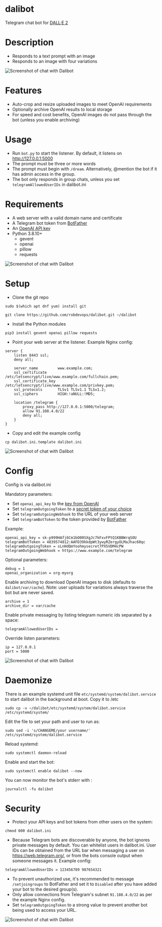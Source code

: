 # dalibot
Telegram chat bot for [DALL·E 2](https://openai.com/dall-e-2/)

# Description
* Responds to a text prompt with an image
* Responds to an image with four variations

![Screenshot of chat with Dalibot](doc/dali_1.png?raw=true "close up portrait of a girl in the style of Claude Monet")

# Features
* Auto-crop and resize uploaded images to meet OpenAI requirements
* Optionally archive OpenAI results to local storage
* For speed and cost benefits, OpenAI images do not pass through the bot (unless you enable archiving)

# Usage
* Run `bot.py` to start the listener. By default, it listens on http://127.0.0.1:5000
* The prompt must be three or more words
* The prompt must begin with `/dream`. Alternatively, @mention the bot if it has admin access in the group.
* The bot only responds in group chats, unless you set `telegramAllowedUserIDs` in dalibot.ini

# Requirements
* A web server with a valid domain name and certificate
* A Telegram bot token from [BotFather](https://core.telegram.org/bots/tutorial)
* An [OpenAI API key](https://beta.openai.com/account/api-keys)
* Python 3.8.10+
  * gevent
  * openai
  * pillow
  * requests

![Screenshot of chat with Dalibot](doc/dali_2.png?raw=true "an impressionist oil painting of sunflowers in a purple vase")

# Setup
* Clone the git repo
```
sudo $(which apt dnf yum) install git
```
```
git clone https://github.com/robdevops/dalibot.git ~/dalibot
```
* Install the Python modules
```
pip3 install gevent openai pillow requests
```
* Point your web server at the listener. Example Nginx config:
```
server {
	listen 8443 ssl;
	deny all;

	server_name         www.example.com;
	ssl_certificate     /etc/letsencrypt/live/www.example.com/fullchain.pem;
	ssl_certificate_key /etc/letsencrypt/live/www.example.com/privkey.pem;
	ssl_protocols       TLSv1 TLSv1.1 TLSv1.2;
	ssl_ciphers         HIGH:!aNULL:!MD5;

	location /telegram {
		proxy_pass http://127.0.0.1:5000/telegram;
		allow 91.108.4.0/22
		deny all;
	}
}
```
* Copy and edit the example config
```
cp dalibot.ini.template dalibot.ini
```
![Screenshot of chat with Dalibot](doc/dali_3.png?raw=true "girl with a pearl earring by Johannes Vermeer in the style of 8-bit pixel art")

# Config
Config is via dalibot.ini

Mandatory parameters:
* Set `openai_api_key` to the [key from OpenAI](https://beta.openai.com/account/api-keys)
* Set `telegramOutgoingToken` to a [secret token of your choice](https://core.telegram.org/bots/api#setwebhook)
* Set `telegramOutgoingWebhook` to the URL of your web server
* Set `telegramBotToken` to the token provided by [BotFather](https://core.telegram.org/bots/tutorial)

Example:
```
openai_api_key = sk-p999HAfj6Cm1bO00SXgJc7kFxvFPtQ1KBBWrqSOU
telegramBotToken = 4839574812:AAFD39kkdpWt3ywyRZergyOLMaJhac60qc
telegramOutgoingToken = sLnHdQmYoohmysecret7PX5VDM4cPW
telegramOutgoingWebhook = https://www.example.com/telegram
```

Optional parameters:
```
debug = 1
openai_organization = org-myorg
```

Enable archiving to download OpenAI images to disk (defaults to `dalibot/var/cache`). Note: user uploads for variations always traverse the bot but are never saved.
```
archive = 1
archive_dir = var/cache
```

Enable private messaging by listing telegram numeric ids separated by a space:
```
telegramAllowedUserIDs =
```

Override listen parameters:
```
ip = 127.0.0.1
port = 5000
```

![Screenshot of chat with Dalibot](doc/dali_4.png?raw=true "cute watermelon smiling")

# Daemonize

There is an example systemd unit file `etc/systemd/system/dalibot.service` to start dalibot in the background at boot. Copy it to /etc
```
sudo cp -v ~/dalibot/etc/systemd/system/dalibot.service /etc/systemd/system/
```

Edit the file to set your path and user to run as:
```
sudo sed -i 's/CHANGEME/your username/' /etc/systemd/system/dalibot.service
```

Reload systemd:
```
sudo systemctl daemon-reload
```

Enable and start the bot:
```
sudo systemctl enable dalibot --now
```
You can now monitor the bot's stderr with :
```
journalctl -fu dalibot
```

# Security
* Protect your API keys and bot tokens from other users on the system:
```
chmod 600 dalibot.ini
```
* Because Telegram bots are discoverable by anyone, the bot ignores private messages by default. You can whitelist users in dalibot.ini. User IDs can be obtained from the URL bar when messaging a user on https://web.telegram.org/, or from the bots console output when someone messages it. Example config:
```
telegramAllowedUserIDs = 123456789 987654321
```
* To prevent unauthorized use, it's recommended to message `/setjoingroups` to BotFather and set it to `Disabled` after you have added your bot to the desired group(s).
* Only allow connections from Telegram's subnet `91.108.4.0/22` as per the example Nginx config.
* Set `telegramOutgoingToken` to a strong value to prevent another bot being used to access your URL.

![Screenshot of chat with Dalibot](doc/dali_5.png?raw=true "a painting of a fox sitting in a field at sunrise in the style of Claude Monet")
